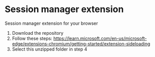 # Session manager extension
Session manager extension for your browser

1. Download the repository
2. Follow these steps: https://learn.microsoft.com/en-us/microsoft-edge/extensions-chromium/getting-started/extension-sideloading
3. Select this unzipped folder in step 4